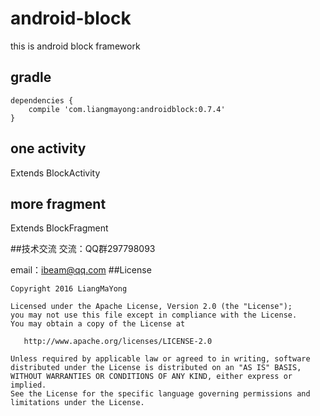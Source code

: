 # android-block
this is android block framework

## gradle
```
dependencies {
    compile 'com.liangmayong:androidblock:0.7.4'
}
```
## one activity
Extends BlockActivity

## more fragment
Extends BlockFragment

##技术交流
交流：QQ群297798093

email：ibeam@qq.com
##License
```
Copyright 2016 LiangMaYong

Licensed under the Apache License, Version 2.0 (the "License");
you may not use this file except in compliance with the License.
You may obtain a copy of the License at

   http://www.apache.org/licenses/LICENSE-2.0

Unless required by applicable law or agreed to in writing, software
distributed under the License is distributed on an "AS IS" BASIS,
WITHOUT WARRANTIES OR CONDITIONS OF ANY KIND, either express or implied.
See the License for the specific language governing permissions and
limitations under the License.
```
